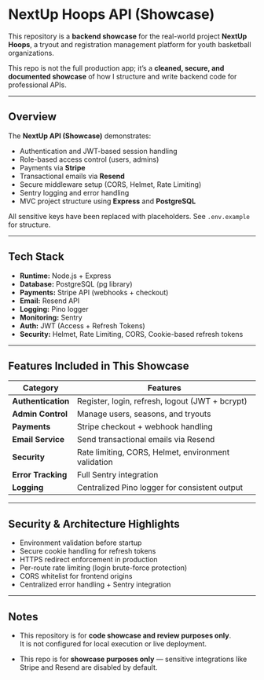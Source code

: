 # NextUp Hoops API (Showcase)

This repository is a **backend showcase** for the real-world project **NextUp Hoops**, a tryout and registration management platform for youth basketball organizations.

This repo is not the full production app; it’s a **cleaned, secure, and documented showcase** of how I structure and write backend code for professional APIs.

---

## Overview

The **NextUp API (Showcase)** demonstrates:
- Authentication and JWT-based session handling
- Role-based access control (users, admins)
- Payments via **Stripe**
- Transactional emails via **Resend**
- Secure middleware setup (CORS, Helmet, Rate Limiting)
- Sentry logging and error handling
- MVC project structure using **Express** and **PostgreSQL**

All sensitive keys have been replaced with placeholders. See `.env.example` for structure.

---

## Tech Stack

- **Runtime:** Node.js + Express  
- **Database:** PostgreSQL (pg library)  
- **Payments:** Stripe API (webhooks + checkout)  
- **Email:** Resend API  
- **Logging:** Pino logger  
- **Monitoring:** Sentry  
- **Auth:** JWT (Access + Refresh Tokens)  
- **Security:** Helmet, Rate Limiting, CORS, Cookie-based refresh tokens  

---

## Features Included in This Showcase

| Category | Features |
|-----------|-----------|
| **Authentication** | Register, login, refresh, logout (JWT + bcrypt) |
| **Admin Control** | Manage users, seasons, and tryouts |
| **Payments** | Stripe checkout + webhook handling |
| **Email Service** | Send transactional emails via Resend |
| **Security** | Rate limiting, CORS, Helmet, environment validation |
| **Error Tracking** | Full Sentry integration |
| **Logging** | Centralized Pino logger for consistent output |

---

## Security & Architecture Highlights

- Environment validation before startup  
- Secure cookie handling for refresh tokens  
- HTTPS redirect enforcement in production  
- Per-route rate limiting (login brute-force protection)  
- CORS whitelist for frontend origins  
- Centralized error handling + Sentry integration  

---

## Notes

- This repository is for **code showcase and review purposes only**.  
  It is not configured for local execution or live deployment.

- This repo is for **showcase purposes only** — sensitive integrations like Stripe and Resend are disabled by default.  
